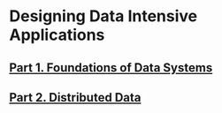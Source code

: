 # Designing Data Intensive Applications

## [Part 1. Foundations of Data Systems](./part1.md)

## [Part 2. Distributed Data](./part2.md)
